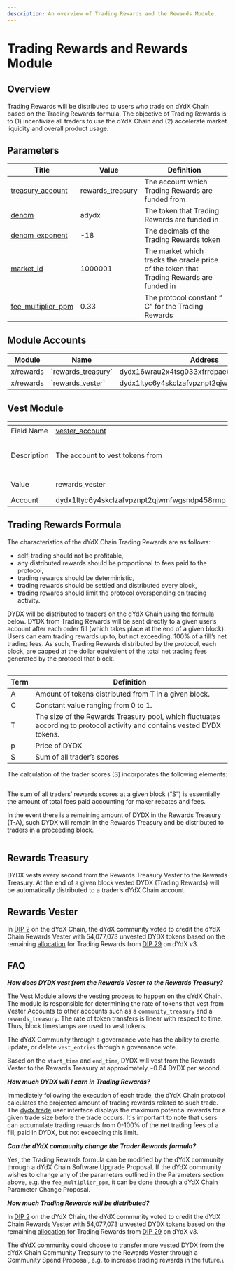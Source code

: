 ```yaml
---
description: An overview of Trading Rewards and the Rewards Module.
---
```


# Trading Rewards and Rewards Module

## Overview

Trading Rewards will be distributed to users who trade on dYdX Chain based on the Trading Rewards formula. The objective of Trading Rewards is to (1) incentivize all traders to use the dYdX Chain and (2) accelerate market liquidity and overall product usage.

## Parameters

| Title                                                                                                                                          | Value             | Definition                                                                               |
| ---------------------------------------------------------------------------------------------------------------------------------------------- | ----------------- | ---------------------------------------------------------------------------------------- |
| [treasury\_account](https://github.com/dydxopsdao/networks/blob/fd7ee6e63e7e4b3ffab4fe600ac7cdb77c28d88d/dydx-mainnet-1/genesis.json#L3756)    | rewards\_treasury | The account which Trading Rewards are funded from                                        |
| [denom](https://github.com/dydxopsdao/networks/blob/fd7ee6e63e7e4b3ffab4fe600ac7cdb77c28d88d/dydx-mainnet-1/genesis.json#L3757)                | adydx             | The token that Trading Rewards are funded in                                             |
| [denom\_exponent](https://github.com/dydxopsdao/networks/blob/fd7ee6e63e7e4b3ffab4fe600ac7cdb77c28d88d/dydx-mainnet-1/genesis.json#L3758)      | -18               | The decimals of the Trading Rewards token                                                |
| [market\_id](https://github.com/dydxopsdao/networks/blob/fd7ee6e63e7e4b3ffab4fe600ac7cdb77c28d88d/dydx-mainnet-1/genesis.json#L3759)           | 1000001           | The market which tracks the oracle price of the token that Trading Rewards are funded in |
| [fee\_multiplier\_ppm](https://github.com/dydxopsdao/networks/blob/fd7ee6e63e7e4b3ffab4fe600ac7cdb77c28d88d/dydx-mainnet-1/genesis.json#L3760) | 0.33              | The protocol constant “ C” for the Trading Rewards                                       |

## Module Accounts

| Module    | Name                  | Address                                     |
| --------- | --------------------- | ------------------------------------------- |
| x/rewards | \`rewards\_treasury\` | dydx16wrau2x4tsg033xfrrdpae6kxfn9kyuerr5jjp |
| x/rewards | \`rewards\_vester\`   | dydx1ltyc6y4skclzafvpznpt2qjwmfwgsndp458rmp |

## Vest Module



<table data-header-hidden data-full-width="true"><thead><tr><th width="136"></th><th width="403"></th><th width="396"></th><th width="149"></th><th width="139"></th><th width="139"></th></tr></thead><tbody><tr><td>Field Name</td><td><a href="https://github.com/dydxopsdao/networks/blob/fd7ee6e63e7e4b3ffab4fe600ac7cdb77c28d88d/dydx-mainnet-1/genesis.json#L3820">vester_account</a></td><td><a href="https://github.com/dydxopsdao/networks/blob/fd7ee6e63e7e4b3ffab4fe600ac7cdb77c28d88d/dydx-mainnet-1/genesis.json#L3821">treasury_account</a></td><td><a href="https://github.com/dydxopsdao/networks/blob/fd7ee6e63e7e4b3ffab4fe600ac7cdb77c28d88d/dydx-mainnet-1/genesis.json#L3822">denom</a></td><td><a href="https://github.com/dydxopsdao/networks/blob/fd7ee6e63e7e4b3ffab4fe600ac7cdb77c28d88d/dydx-mainnet-1/genesis.json#L3823">start_time</a></td><td><a href="https://github.com/dydxopsdao/networks/blob/fd7ee6e63e7e4b3ffab4fe600ac7cdb77c28d88d/dydx-mainnet-1/genesis.json#L3824">end_time</a></td></tr><tr><td>Description</td><td>The account to vest tokens from</td><td>The account to vest tokens to</td><td>The token that is vested</td><td>The start time of vesting</td><td>The end time of vesting</td></tr><tr><td>Value</td><td>rewards_vester</td><td>rewards_treasury</td><td>adydx</td><td>2021-08-03T15:00:00Z</td><td>2026-08-03T15:00:00Z</td></tr><tr><td>Account </td><td>dydx1ltyc6y4skclzafvpznpt2qjwmfwgsndp458rmp</td><td>dydx16wrau2x4tsg033xfrrdpae6kxfn9kyuerr5jjp</td><td></td><td></td><td></td></tr></tbody></table>

## Trading Rewards Formula

The characteristics of the dYdX Chain Trading Rewards are as follows:

* self-trading should not be profitable,&#x20;
* any distributed rewards should be proportional to fees paid to the protocol,
* trading rewards should be deterministic,
* trading rewards should be settled and distributed every block,&#x20;
* trading rewards should limit the protocol overspending on trading activity.

DYDX will be distributed to traders on the dYdX Chain using the formula below. DYDX from Trading Rewards will be sent directly to a given user’s account after each order fill (which takes place at the end of a given block). Users can earn trading rewards up to, but not exceeding, 100% of a fill’s net trading fees. As such, Trading Rewards distributed by the protocol, each block, are capped at the dollar equivalent of the total net trading fees generated by the protocol that block.&#x20;

<figure><img src="https://lh7-eu.googleusercontent.com/U8h-_7D3nVt9eF1CIVhdE75czrjxlugOeru3yniuw_l1Yhu511DS7FEb1R5FNSvCmmkzErlxeRIvAu_BLHB6mKugoH5SjpCI5Ota4JIPCldyvuSzJ_eL_k30zmtyRbtu8u8WIUC_0Nfed6C6-laBo2I" alt=""><figcaption></figcaption></figure>

| Term | Definition                                                                                                               |
| ---- | ------------------------------------------------------------------------------------------------------------------------ |
| A    | Amount of tokens distributed from T in a given block.                                                                    |
| C    | Constant value ranging from 0 to 1.                                                                                      |
| T    | The size of the Rewards Treasury pool, which fluctuates according to protocol activity and  contains vested DYDX tokens. |
| p    | Price of DYDX                                                                                                            |
| S    | Sum of all trader’s scores                                                                                               |

The calculation of the trader scores (S) incorporates the following elements:

<figure><img src="https://lh7-eu.googleusercontent.com/r23o-srOJOWMrHA8TpGwNRpHTB1s3m7A5TmDOIYtV5WP07wSzyWoSIbELzxJMYhIu9enwmWZMXk8B-1kbfQCBCTVxagB3VMBbJeL6EZfVuniqqEcSI-zb4bvA2T37-tyJCTPxevLpkHDTzv-xYbBw4Y" alt=""><figcaption></figcaption></figure>

The sum of all traders’ rewards scores at a given block (“S”) is essentially the amount of total fees paid accounting for maker rebates and fees.&#x20;

In the event there is a remaining amount of DYDX in the Rewards Treasury (T-A), such DYDX will remain in the Rewards Treasury and be distributed to traders in a proceeding block.

<figure><img src="https://lh7-eu.googleusercontent.com/s2Gclbxm3RUqHhXr23DB0Mc_NIcVVUmuXlMKR5gb6FPASPRKhFU7Bd53RJV7d_yFN2v7Y-iXZOxA9K4gIJ8ZHkaX_7xqupnCN3oWWx1BLTgXhqTmZ508rWaDCKkrLZTOUsBEWLg3-bMwulRAxYyaREk" alt=""><figcaption></figcaption></figure>

## Rewards Treasury

DYDX vests every second from the Rewards Treasury Vester to the Rewards Treasury. At the end of a given block vested DYDX (Trading Rewards) will be automatically distributed to a trader’s dYdX Chain account.&#x20;

## Rewards Vester

In [DIP 2](https://www.mintscan.io/dydx/proposals/2) on the dYdX Chain, the dYdX community voted to credit the dYdX Chain Rewards Vester with 54,077,073 unvested DYDX tokens based on the remaining [allocation](https://docs.dydx.community/dydx-governance/start-here/dydx-allocations) for Trading Rewards from [DIP 29](https://dydx.community/dashboard/proposal/16) on dYdX v3.&#x20;

## FAQ

_**How does DYDX vest from the Rewards Vester to the Rewards Treasury?**_

The Vest Module allows the vesting process to happen on the dYdX Chain. The module is responsible for determining the rate of tokens that vest from Vester Accounts to other accounts such as a `community_treasury` and a `rewards_treasury`. The rate of token transfers is linear with respect to time. Thus, block timestamps are used to vest tokens.

The dYdX Community through a governance vote has the ability to create, update, or delete `vest_entries` through a governance vote.

Based on the `start_time` and `end_time`, DYDX will vest from the Rewards Vester to the Rewards Treasury at approximately \~0.64 DYDX per second.

_**How much DYDX will I earn in Trading Rewards?**_&#x20;

Immediately following the execution of each trade, the dYdX Chain protocol calculates the projected amount of trading rewards related to such trade. The [dydx.trade](https://dydx.trade/) user interface displays the maximum potential rewards for a given trade size before the trade occurs. It's important to note that users can accumulate trading rewards from 0-100% of the net trading fees of a fill, paid in DYDX, but not exceeding this limit.

_**Can the dYdX community change the Trader Rewards formula?**_&#x20;

Yes, the Trading Rewards formula can be modified by the dYdX community through a dYdX Chain Software Upgrade Proposal. If the dYdX community wishes to change any of the parameters outlined in the Parameters section above, e.g. the `fee_multiplier_ppm`, it can be done through a dYdX Chain Parameter Change Proposal.&#x20;

_**How much Trading Rewards will be distributed?**_

In [DIP 2](https://www.mintscan.io/dydx/proposals/2) on the dYdX Chain, the dYdX community voted to credit the dYdX Chain Rewards Vester with 54,077,073 unvested DYDX tokens based on the remaining [allocation](https://docs.dydx.community/dydx-governance/start-here/dydx-allocations) for Trading Rewards from [DIP 29](https://dydx.community/dashboard/proposal/16) on dYdX v3.&#x20;

The dYdX community could choose to transfer more vested DYDX from the dYdX Chain Community Treasury to the Rewards Vester through a Community Spend Proposal, e.g. to increase trading rewards in the future.\

